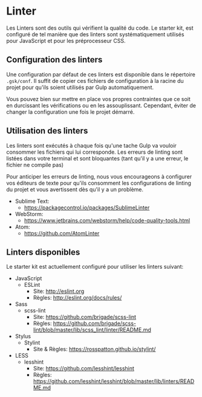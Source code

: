 
Linter
===============================================================================

Les Linters sont des outils qui vérifient la qualité du code. Le starter kit,
est configuré de tel manière que des linters sont systématiquement utilisés
pour JavaScript et pour les préprocesseur CSS.


Configuration des linters
-------------------------------------------------------------------------------
Une configuration par défaut de ces linters est disponible dans le répertoire
`.gsk/conf`. Il suffit de copier ces fichiers de configuration à la racine du
projet pour qu'ils soient utilisés par Gulp automatiquement.

Vous pouvez bien sur mettre en place vos propres contraintes que ce soit en
durcissant les vérifications ou en les assouplissant. Cependant, éviter de
changer la configuration une fois le projet démarré.


Utilisation des linters
-------------------------------------------------------------------------------
Les linters sont exécutés à chaque fois qu'une tache Gulp va vouloir consommer
les fichiers qui lui corresponde. Les erreurs de linting sont listées dans
votre terminal et sont bloquantes (tant qu'il y a une erreur, le fichier ne
compile pas)

Pour anticiper les erreurs de linting, nous vous encourageons à configurer vos
éditeurs de texte pour qu'ils consomment les configurations de linting du
projet et vous avertissent dès qu'il y a un problème.

* Sublime Text:
  * https://packagecontrol.io/packages/SublimeLinter
* WebStorm:
  * https://www.jetbrains.com/webstorm/help/code-quality-tools.html
* Atom:
  * https://github.com/AtomLinter


Linters disponibles
-------------------------------------------------------------------------------
Le starter kit est actuellement configuré pour utiliser les linters suivant:

* JavaScript
  * ESLint
    * Site: http://eslint.org
    * Règles: http://eslint.org/docs/rules/
* Sass
  * scss-lint
    * Site: https://github.com/brigade/scss-lint
    * Règles: https://github.com/brigade/scss-lint/blob/master/lib/scss_lint/linter/README.md
* Stylus
  * Stylint
    * Site & Règles: https://rosspatton.github.io/stylint/
* LESS
  * lesshint
    * Site: https://github.com/lesshint/lesshint
    * Règles: https://github.com/lesshint/lesshint/blob/master/lib/linters/README.md

